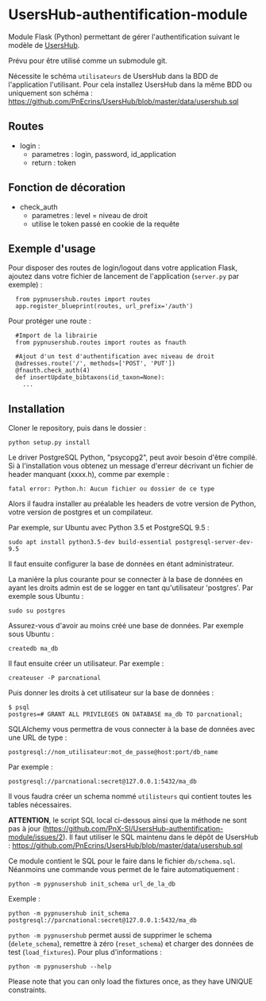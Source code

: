 # UsersHub-authentification-module

Module Flask (Python) permettant de gérer l'authentification suivant le modèle de [UsersHub](https://github.com/PnEcrins/UsersHub/).

Prévu pour être utilisé comme un submodule git.

Nécessite le schéma ``utilisateurs`` de UsersHub dans la BDD de l'application l'utilisant. Pour cela installez UsersHub dans la même BDD ou uniquement son schéma : https://github.com/PnEcrins/UsersHub/blob/master/data/usershub.sql


## Routes

* login :
  * parametres : login, password, id_application
  * return : token

## Fonction de décoration

* check_auth
  * parametres : level = niveau de droit
  * utilise le token passé en cookie de la requête

## Exemple d'usage

Pour disposer des routes de login/logout dans votre application Flask, ajoutez dans votre fichier de lancement de l'application (``server.py`` par exemple) :

```
  from pypnusershub.routes import routes
  app.register_blueprint(routes, url_prefix='/auth')
```

Pour protéger une route : 

```
  #Import de la librairie
  from pypnusershub.routes import routes as fnauth

  #Ajout d'un test d'authentification avec niveau de droit
  @adresses.route('/', methods=['POST', 'PUT'])
  @fnauth.check_auth(4)
  def insertUpdate_bibtaxons(id_taxon=None):
    ...
```


## Installation

Cloner le repository, puis dans le dossier :

```
python setup.py install
```

Le driver PostgreSQL Python, "psycopg2", peut avoir besoin d'être compilé. Si
à l'installation vous obtenez un message d'erreur décrivant un fichier de
header manquant (xxxx.h), comme par exemple :


```
fatal error: Python.h: Aucun fichier ou dossier de ce type
```

Alors il faudra installer au préalable les headers de votre version de Python,
votre version de postgres et un compilateur.

Par exemple, sur Ubuntu avec Python 3.5 et PostgreSQL 9.5 :

```
sudo apt install python3.5-dev build-essential postgresql-server-dev-9.5
```

Il faut ensuite configurer la base de données en étant administrateur.

La manière la plus courante pour se connecter à la base de données en ayant les droits admin est de se logger en tant qu'utilisateur 'postgres'. Par exemple sous Ubuntu :

```
sudo su postgres
```

Assurez-vous d'avoir au moins créé une base de données. Par exemple sous Ubuntu :


```
createdb ma_db
```

Il faut ensuite créer un utilisateur. Par exemple :

```
createuser -P parcnational
```

Puis donner les droits à cet utilisateur sur la base de données :

```
$ psql
postgres=# GRANT ALL PRIVILEGES ON DATABASE ma_db TO parcnational;
```

SQLAlchemy vous permettra de vous connecter à la base de données avec une URL
de type :

```
postgresql://nom_utilisateur:mot_de_passe@host:port/db_name
```

Par exemple :

```
postgresql://parcnational:secret@127.0.0.1:5432/ma_db
```

Il vous faudra créer un schema nommé `utilisteurs` qui contient toutes les tables nécessaires. 

**ATTENTION**, le script SQL local ci-dessous ainsi que la méthode ne sont pas à jour (https://github.com/PnX-SI/UsersHub-authentification-module/issues/2). Il faut utiliser le SQL maintenu dans le dépôt de UsersHub : https://github.com/PnEcrins/UsersHub/blob/master/data/usershub.sql

Ce module contient le SQL pour le faire dans le fichier `db/schema.sql`. Néanmoins une commande vous permet de le faire automatiquement :

```
python -m pypnusershub init_schema url_de_la_db
```

Exemple :

```
python -m pypnusershub init_schema postgresql://parcnational:secret@127.0.0.1:5432/ma_db
```

`python -m pypnusershub` permet aussi de supprimer le schema (`delete_schema`), remettre à zéro (`reset_schema`) et charger des données de test (`load_fixtures`). Pour plus d'informations :

```
python -m pypnusershub --help
```

Please note that you can only load the fixtures once, as they have UNIQUE constraints.
